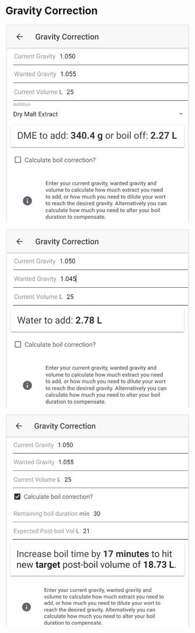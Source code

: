 # Gravity Correction

![Calculate how much DME to add or how much to boil off if gravity is too low](../.gitbook/assets/image%20%2830%29.png)

![Calculate how much water to add if gravity is too high](../.gitbook/assets/image%20%2836%29.png)

![Calculate how to correct the gravity by altering boil time if preferred](../.gitbook/assets/image%20%2833%29.png)

